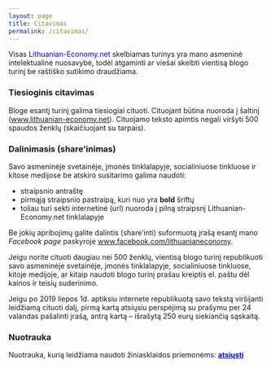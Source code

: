 ```yaml
---
layout: page
title: Citavimas
permalink: /citavimas/
---
```


Visas <span style="color: #0000ff;">Lithuanian-Economy.net</span> skelbiamas turinys yra mano asmeninė intelektualinė nuosavybė, todėl atgaminti ar viešai skelbti vientisą blogo turinį be raštiško sutikimo draudžiama.

### Tiesioginis citavimas
Bloge esantį turinį galima tiesiogiai cituoti. Cituojant būtina nuoroda į šaltinį (www.lithuanian-economy.net). Cituojamo teksto apimtis negali viršyti 500 spaudos ženklų (skaičiuojant su tarpais).

### Dalinimasis (share'inimas)
Savo asmeninėje svetainėje, įmonės tinklalapyje, socialiniuose tinkluose ir kitose medijose be atskiro susitarimo galima naudoti:

* straipsnio antraštę
* pirmąją straipsnio pastraipą, kuri nuo yra **bold** šriftų
* toliau turi sekti internetinė (url) nuoroda į pilną straipsnį Lithuanian-Economy.net tinklalapyje

Be jokių apribojimų galite dalintis (share’inti) suformuotą įrašą esantį mano *Facebook page* paskyroje <a href="http://www.facebook.com/lithuanianeconomy/" target="_blank" rel="noopener noreferrer" style="color: #0000ff;">www.facebook.com/lithuanianeconomy</a>.

Jeigu norite cituoti daugiau nei 500 ženklų, vientisą blogo turinį republikuoti savo asmeninėje svetainėje, įmonės tinklalapyje, socialiniuose tinkluose, kitoje medijoje, ar kitaip naudoti blogo turinį prašau kreiptis el. paštu dėl kainos ir teisių suderinimo.

Jeigu po 2019 liepos 1d. aptiksiu internete republikuotą savo tekstą viršijanti leidžiamą cituoti dalį, pirmą kartą atsiųsiu perspėjimą su prašymu per 24 valandas pašalinti įrašą, antrą kartą – išrašytą 250 eurų siekiančią sąskaitą.

### Nuotrauka
Nuotrauka, kurią leidžiama naudoti žiniasklaidos priemonėms: <a href="/wp-content/uploads/2018/09/Justas0_plati.jpg" download=""><strong><span style="color: #0000ff;">atsiųsti</span></strong></a>
